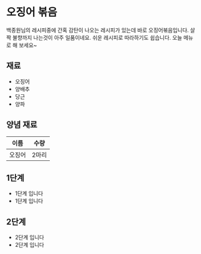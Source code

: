 # 오징어 볶음

백종원님의 레시피중에 간혹 감탄이 나오는
레시피가 있는데 바로 오징어볶음입니다.
살짝 불향까지 나는것이 아주 일품이네요.
쉬운 레시피로 따라하기도 쉽습니다.
오늘 메뉴로 해 보세요~

## 재료
- 오징어
- 양배추
- 당근
- 양파

## 양념 재료

|이름|수량|
|--|--|
|오징어|2마리|

## 1단계
- 1단계 입니다
- 1단계 입니다

## 2단계
- 2단계 입니다
- 2단계 입니다
